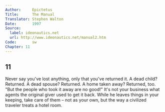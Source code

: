 ```yaml
---
Author:     Epictetus  
Title:      The Manual  
Translator: Stephen Walton  
Date:       1997  
Source:
  label: ideonautics.net
  url: http://www.ideonautics.net/manual2.htm
Code:       sw  
Chapter: 11
---
```

##  11

Never say you've lost anything, only that you've returned it. A dead child?
Returned. A dead spouse? Returned. A home taken away? Returned, too. "But the
people who took it away are no good!" It's not your business what agents the
original giver used to get it back. While he leaves things in your keeping,
take care of them – not as your own, but the way a civilized traveler treats a
hotel room.


